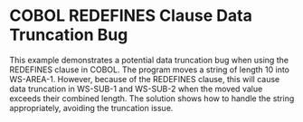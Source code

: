 # COBOL REDEFINES Clause Data Truncation Bug
This example demonstrates a potential data truncation bug when using the REDEFINES clause in COBOL.  The program moves a string of length 10 into WS-AREA-1.  However, because of the REDEFINES clause, this will cause data truncation in WS-SUB-1 and WS-SUB-2 when the moved value exceeds their combined length.  The solution shows how to handle the string appropriately, avoiding the truncation issue.